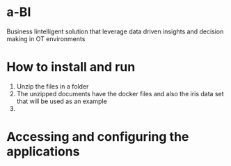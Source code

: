 # a-BI
Business Iintelligent solution that leverage data driven insights and decision making in OT environments 

# How to install and run

  1. Unzip the files in a folder
  2. The unzipped documents have the docker files and also the iris data set that will be used as an example
  3. 
  
  
  # Accessing and configuring the applications
  
  
